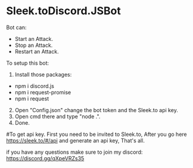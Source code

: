 # Sleek.toDiscord.JSBot

Bot can:
* Start an Attack.
* Stop an Attack.
* Restart an Attack.

To setup this bot:
1. Install those packages:
  * npm i discord.js
  * npm i request-promise
  * npm i request
 2. Open "Config.json" change the bot token and the Sleek.to api key.
3. Open cmd there and type "node .".
4. Done.

#To get api key.
First you need to be invited to Sleek.to, After you go here https://sleek.to/#/api and generate an api key, That's all.

if you have any questions make sure to join my discord: https://discord.gg/qXpeVRZs35
